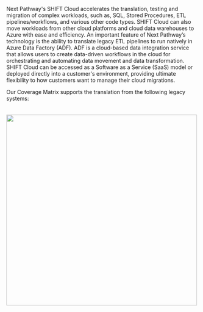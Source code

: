 Next Pathway's SHIFT Cloud accelerates the translation, testing and migration of complex workloads, such as, SQL, Stored Procedures, ETL pipelines/workflows, and various other code types. SHIFT Cloud can also move workloads from other cloud platforms and cloud data warehouses to Azure with ease and efficiency.  An important feature of Next Pathway’s technology is the ability to translate legacy ETL pipelines to run natively in Azure Data Factory (ADF). ADF is a cloud-based data integration service that allows users to create data-driven workflows in the cloud for orchestrating and automating data movement and data transformation.  SHIFT Cloud can be accessed as a Software as a Service (SaaS) model or deployed directly into a customer's environment, providing ultimate flexibility to how customers want to manage their cloud migrations.

Our Coverage Matrix supports the translation from the following legacy systems:

<img src='assets/partners/media/NextPathway01.png' alt='' width=500 style='padding-top:20px;padding-right:16px' />
